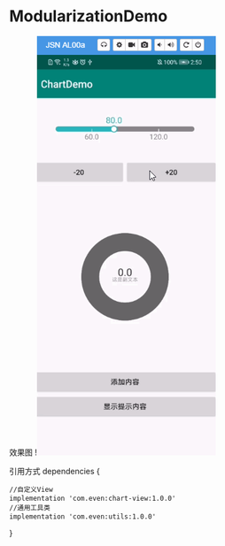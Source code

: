 # ModularizationDemo

效果图
!![image](https://github.com/panyiyiyi/ModularizationDemo/blob/master/test.gif)

引用方式
dependencies {

    //自定义View
    implementation 'com.even:chart-view:1.0.0'
    //通用工具类
    implementation 'com.even:utils:1.0.0'  
}


